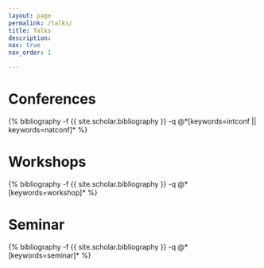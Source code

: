 ```yaml
---
layout: page
permalink: /talks/
title: Talks
description: 
nav: true
nav_order: 1

---
```

<!-- _pages/publications.md -->
<div class="publications">
<h1 class="post-title">Conferences</h1>
{% bibliography -f {{ site.scholar.bibliography }} -q @*[keywords=intconf || keywords=natconf]* %}

<h1 class="post-title">Workshops</h1>
{% bibliography -f {{ site.scholar.bibliography }} -q @*[keywords=workshop]* %}

<h1 class="post-title">Seminar</h1>
{% bibliography -f {{ site.scholar.bibliography }} -q @*[keywords=seminar]* %}
<!-- {%- for y in page.years %}
{% bibliography -f myall -q @*[keywords={{new}}]* %}
  <h2 class="year">{{y}}</h2>
  {% bibliography -f {{ site.scholar.bibliography }} -q @*[year={{y}}]* %}
{% endfor %} -->

</div>
